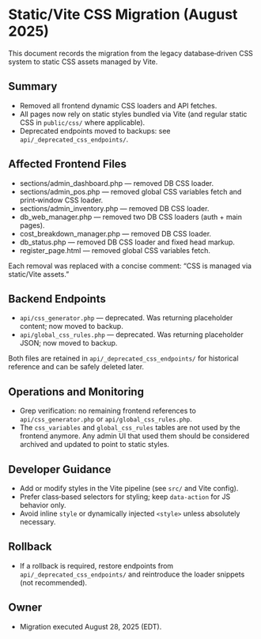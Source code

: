 # Static/Vite CSS Migration (August 2025)

This document records the migration from the legacy database‑driven CSS system to static CSS assets managed by Vite.

## Summary
- Removed all frontend dynamic CSS loaders and API fetches.
- All pages now rely on static styles bundled via Vite (and regular static CSS in `public/css/` where applicable).
- Deprecated endpoints moved to backups: see `api/_deprecated_css_endpoints/`.

## Affected Frontend Files
- sections/admin_dashboard.php — removed DB CSS loader.
- sections/admin_pos.php — removed global CSS variables fetch and print‑window CSS loader.
- sections/admin_inventory.php — removed DB CSS loader.
- db_web_manager.php — removed two DB CSS loaders (auth + main pages).
- cost_breakdown_manager.php — removed DB CSS loader.
- db_status.php — removed DB CSS loader and fixed head markup.
- register_page.html — removed global CSS variables fetch.

Each removal was replaced with a concise comment: “CSS is managed via static/Vite assets.”

## Backend Endpoints
- `api/css_generator.php` — deprecated. Was returning placeholder content; now moved to backup.
- `api/global_css_rules.php` — deprecated. Was returning placeholder JSON; now moved to backup.

Both files are retained in `api/_deprecated_css_endpoints/` for historical reference and can be safely deleted later.

## Operations and Monitoring
- Grep verification: no remaining frontend references to `api/css_generator.php` or `api/global_css_rules.php`.
- The `css_variables` and `global_css_rules` tables are not used by the frontend anymore. Any admin UI that used them should be considered archived and updated to point to static styles.

## Developer Guidance
- Add or modify styles in the Vite pipeline (see `src/` and Vite config).
- Prefer class‑based selectors for styling; keep `data-action` for JS behavior only.
- Avoid inline `style` or dynamically injected `<style>` unless absolutely necessary.

## Rollback
- If a rollback is required, restore endpoints from `api/_deprecated_css_endpoints/` and reintroduce the loader snippets (not recommended).

## Owner
- Migration executed August 28, 2025 (EDT).

